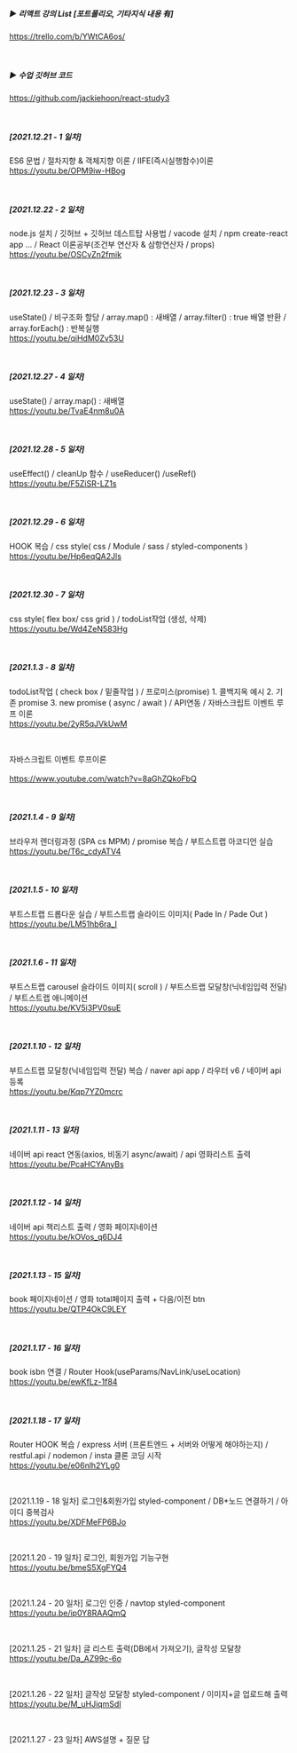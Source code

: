 ##### ▶ 리액트 강의 List [포트폴리오, 기타지식 내용 有]
https://trello.com/b/YWtCA6os/ 

</br>

##### ▶ 수업 깃허브 코드 
https://github.com/jackiehoon/react-study3

</br>

##### [2021.12.21 - 1 일차]
ES6 문법 / 절차지향 & 객체지향 이론 / IIFE(즉시실행함수)이론 </br>
https://youtu.be/OPM9iw-HBog

</br>

##### [2021.12.22 - 2 일차]
node.js 설치 / 깃허브 + 깃허브 데스트탑 사용법 / vacode 설치 / npm create-react app ... / React 이론공부(조건부 연산자 & 삼항연산자 / props)</br>
https://youtu.be/OSCvZn2fmik

</br>

##### [2021.12.23 - 3 일차]
useState() / 비구조화 할당 / array.map() : 새배열 / array.filter() : true 배열 반환 / array.forEach() : 반복실행</br>
https://youtu.be/qiHdM0Zv53U

</br>

##### [2021.12.27 - 4 일차]
useState() / array.map() : 새배열</br>
https://youtu.be/TvaE4nm8u0A

</br>

##### [2021.12.28 - 5 일차]
useEffect() / cleanUp 함수 / useReducer() /useRef()</br>
https://youtu.be/F5ZiSR-LZ1s

</br>

##### [2021.12.29 - 6 일차]
HOOK 복습 / css style( css / Module / sass / styled-components )</br>
https://youtu.be/Hp6eqQA2Jls

</br>

##### [2021.12.30 - 7 일차]
css style( flex box/ css grid ) / todoList작업 (생성, 삭제)</br>
https://youtu.be/Wd4ZeN583Hg

</br>

##### [2021.1.3 - 8 일차]
todoList작업 ( check box / 밑줄작업 ) / 프로미스(promise) 1. 콜백지옥 예시 2. 기존 promise 3. new promise ( async / await ) / API연동 / 자바스크립트 이벤트 루프 이론</br>
https://youtu.be/2yR5qJVkUwM

</br>

자바스크립트 이벤트 루프이론</br></br>
https://www.youtube.com/watch?v=8aGhZQkoFbQ

</br>

##### [2021.1.4 - 9 일차]
브라우저 렌더링과정 (SPA cs MPM) / promise 복습 / 부트스트랩 아코디언 실습</br>
https://youtu.be/T6c_cdyATV4

</br>

##### [2021.1.5 - 10 일차]
부트스트랩 드롭다운 실습 / 부트스트랩 슬라이드 이미지( Pade In / Pade Out )</br>
https://youtu.be/LM51hb6ra_I

</br>

##### [2021.1.6 - 11 일차]
부트스트랩 carousel 슬라이드 이미지( scroll ) / 부트스트랩 모달창(닉네임입력 전달) / 부트스트랩 애니메이션</br>
https://youtu.be/KV5i3PV0suE

</br>

##### [2021.1.10 - 12 일차]
부트스트랩 모달창(닉네임입력 전달) 복습 / naver api app / 라우터 v6 / 네이버 api 등록</br>
https://youtu.be/Kqp7YZ0mcrc

</br>

##### [2021.1.11 - 13 일차]
네이버 api react 연동(axios, 비동기 async/await) / api 영화리스트 출력</br>
https://youtu.be/PcaHCYAnyBs

</br>

##### [2021.1.12 - 14 일차]
네이버 api 책리스트 출력 / 영화 페이지네이션 </br>
https://youtu.be/kOVos_q6DJ4

</br>

##### [2021.1.13 - 15 일차]
book 페이지네이션 / 영화 total페이지 출력 + 다음/이전 btn</br>
https://youtu.be/QTP4OkC9LEY

</br>

##### [2021.1.17 - 16 일차]
book isbn 연결 / Router Hook(useParams/NavLink/useLocation)</br>
https://youtu.be/ewKfLz-1f84

</br>

##### [2021.1.18 - 17 일차]
Router HOOK 복습 / express 서버 (프론트엔드 + 서버와 어떻게 해야하는지) / restful.api / nodemon / insta 클론 코딩 시작</br>
https://youtu.be/e06nlh2YLg0

</br>

[2021.1.19 - 18 일차]
로그인&회원가입 styled-component / DB+노드 연결하기 / 아이디 중복검사</br>
https://youtu.be/XDFMeFP6BJo

</br>

[2021.1.20 - 19 일차]
로그인, 회원가입 기능구현</br>
https://youtu.be/bmeS5XgFYQ4

</br>

[2021.1.24 - 20 일차]
로그인 인증 / navtop styled-component</br>
https://youtu.be/ip0Y8RAAQmQ

</br>

[2021.1.25 - 21 일차]
글 리스트 출력(DB에서 가져오기), 글작성 모달창</br>
https://youtu.be/Da_AZ99c-6o

</br>

[2021.1.26 - 22 일차]
글작성 모달창 styled-component / 이미지+글 업로드해 출력</br>
https://youtu.be/M_uHJiqmSdI

</br>

[2021.1.27 - 23 일차]
AWS설명 + 질문 답
